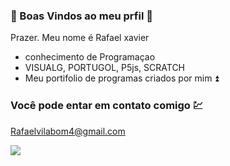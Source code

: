 ### 💙 Boas Vindos ao meu prfil 🥇

Prazer. Meu nome é Rafael xavier

- conhecimento de Programaçao 
- VISUALG, PORTUGOL, P5js, SCRATCH
- Meu portifolio de programas criados por mim ⏫

### Você pode entar em contato comigo 💹

Rafaelvilabom4@gmail.com

![](https://media.tenor.com/mkzlt3s5fYsAAAAM/ok-okay.gif)

